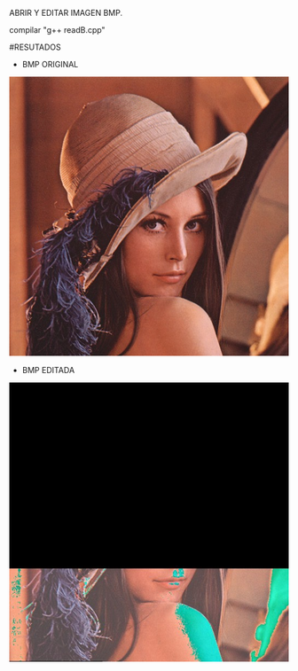 ABRIR Y EDITAR IMAGEN BMP.

compilar "g++ readB.cpp"

#RESUTADOS

- BMP ORIGINAL

![Screenshot \n](https://github.com/MelvinSalcedo/Topicos-Computacion-Gr-fica/blob/master/Open%20image%20BMP/Shapes_24.bmp)


- BMP EDITADA

![Screenshot](https://github.com/MelvinSalcedo/Topicos-Computacion-Gr-fica/blob/master/Open%20image%20BMP/editada.bmp)

